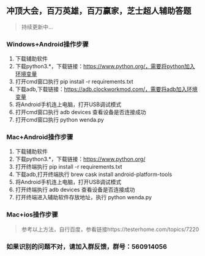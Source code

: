 ## 冲顶大会，百万英雄，百万赢家，芝士超人辅助答题
> 持续更新中...
### Windows+Android操作步骤
1. 下载辅助软件
2. 下载python3.*，下载链接：https://www.python.org/，需要将python加入环境变量
3. 打开cmd窗口执行 pip install -r requirements.txt
4. 下载adb,下载链接：https://adb.clockworkmod.com/，需要将adb加入环境变量
5. 将Android手机连上电脑，打开USB调试模式
6. 打开cmd窗口执行 adb devices 查看设备是否连接成功
7. 打开cmd窗口执行 python wenda.py

### Mac+Android操作步骤
1. 下载辅助软件
2. 下载python3.*，下载链接：https://www.python.org/
3. 打开终端执行 pip install -r requirements.txt
4. 下载adb,打开终端执行 brew cask install android-platform-tools
5. 将Android手机连上电脑，打开USB调试模式
6. 打开终端执行 adb devices 查看设备是否连接成功
7. 打开终端进入辅助软件存放地址，执行 python wenda.py

### Mac+ios操作步骤
> 参考以上方法，自行百度，参看链接https://testerhome.com/topics/7220

### 如果识别的问题不对，请加入群反馈，群号：560914056

